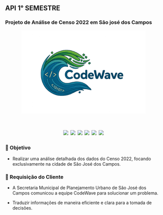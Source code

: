 ## API 1° SEMESTRE

### Projeto de Análise de Censo 2022 em São josé dos Campos


<p align="center">
  <img src="CodeWave_Logo.png" alt="Logo da nossa equipe"
     width="400"/>
   </p>


  <h1 align="center">
 <a href="https://docs.python.org/3/"><img src = "https://img.shields.io/badge/python-3670A0?style=for-the-badge&logo=python&logoColor=ffdd54"/></a>
 <a href="https://www.w3schools.com/tags/tag_doctype.asp"><img src = "https://img.shields.io/badge/html5-%23E34F26.svg?style=for-the-badge&logo=html5&logoColor=white"/></a>
 <a href="https://www.w3schools.com/css/"><img src = "https://img.shields.io/badge/css3-%231572B6.svg?style=for-the-badge&logo=css3&logoColor=white"/></a>
 <a href="https://flask.palletsprojects.com/en/2.2.x/"><img src = "https://img.shields.io/badge/flask-%23000.svg?style=for-the-badge&logo=flask&logoColor=white"/></a>
 <a href="https://www.mysql.com/"><img src = "https://img.shields.io/badge/MySQL-%234479A1?style=for-the-badge"/></a>
 <a href="https://pandas.pydata.org/"><img src = "https://img.shields.io/badge/pandas-%23150458?style=for-the-badge&logo=pandas"/></a>
</h1>


### 🏅 Objetivo 

  - Realizar uma análise detalhada dos dados do Censo 2022, focando exclusivamente na cidade de São José dos Campos.

  
###  🚀 Requisição do Cliente 
  - A Secretaria Municipal de Planejamento Urbano de São José dos Campos comunicou a equipe CodeWave para solucionar um problema.

  - Traduzir informações de maneira eficiente e clara para a tomada de decisões.
  

